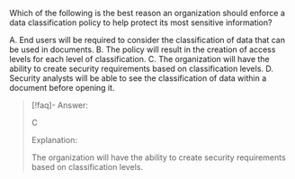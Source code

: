 
Which of the following is the best reason an organization should enforce a data classification policy to help protect its most sensitive information? 

A. End users will be required to consider the classification of data that can be used in documents. B. The policy will result in the creation of access levels for each level of classification. 
C. The organization will have the ability to create security requirements based on classification levels. 
D. Security analysts will be able to see the classification of data within a document before opening it.

> [!faq]- Answer: 
> 
> C 
> 
> Explanation: 
> 
> The organization will have the ability to create security requirements based on classification levels.
